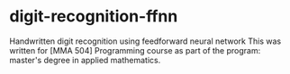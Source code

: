 # digit-recognition-ffnn
Handwritten digit recognition using feedforward neural network
This was written for [MMA 504] Programming course as part of the program: master's degree in applied mathematics.
